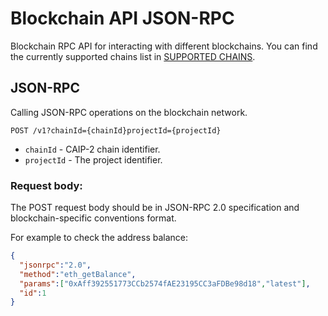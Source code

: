 # Blockchain API JSON-RPC

Blockchain RPC API for interacting with different blockchains.
You can find the currently supported chains list in [SUPPORTED CHAINS](https://github.com/WalletConnect/blockchain-api/blob/master/SUPPORTED_CHAINS.md).

## JSON-RPC

Calling JSON-RPC operations on the blockchain network.

`POST /v1?chainId={chainId}projectId={projectId}`

* `chainId` - CAIP-2 chain identifier.
* `projectId` - The project identifier.

### Request body:

The POST request body should be in JSON-RPC 2.0 specification and blockchain-specific conventions format.

For example to check the address balance:

```json
{
  "jsonrpc":"2.0",
  "method":"eth_getBalance",
  "params":["0xAff392551773CCb2574fAE23195CC3aFDBe98d18","latest"],
  "id":1
}
```
